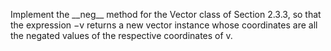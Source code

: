 Implement the \_\_neg\_\_ method for the Vector class of Section 2.3.3, so
that the expression −v returns a new vector instance whose coordinates
are all the negated values of the respective coordinates of v.